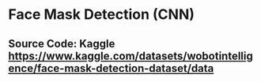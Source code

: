 # Face Mask Detection (CNN)
## Source Code: Kaggle https://www.kaggle.com/datasets/wobotintelligence/face-mask-detection-dataset/data
